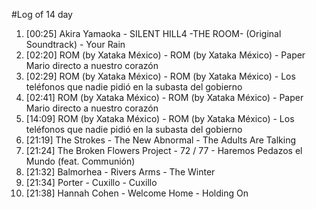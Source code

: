 #Log of 14 day

1. [00:25] Akira Yamaoka - SILENT HILL4 -THE ROOM- (Original Soundtrack) - Your Rain
1. [02:20] ROM (by Xataka México) - ROM (by Xataka México) - Paper Mario directo a nuestro corazón
1. [02:29] ROM (by Xataka México) - ROM (by Xataka México) - Los teléfonos que nadie pidió en la subasta del gobierno
1. [02:41] ROM (by Xataka México) - ROM (by Xataka México) - Paper Mario directo a nuestro corazón
1. [14:09] ROM (by Xataka México) - ROM (by Xataka México) - Los teléfonos que nadie pidió en la subasta del gobierno
1. [21:19] The Strokes - The New Abnormal - The Adults Are Talking
1. [21:24] The Broken Flowers Project - 72 / 77 - Haremos Pedazos el Mundo (feat. Communión)
1. [21:32] Balmorhea - Rivers Arms - The Winter
1. [21:34] Porter - Cuxillo - Cuxillo
1. [21:38] Hannah Cohen - Welcome Home - Holding On
